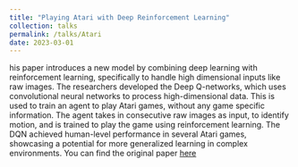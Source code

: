 ```yaml
---
title: "Playing Atari with Deep Reinforcement Learning"
collection: talks
permalink: /talks/Atari
date: 2023-03-01
---
```


his paper introduces a new model by combining deep learning with reinforcement learning, specifically to handle high dimensional inputs like raw images. The researchers developed the Deep Q-networks, which uses convolutional neural networks to process high-dimensional data. This is used to train an agent to play Atari games, without any game specific information. The agent takes in consecutive raw images as input, to identify motion, and is trained to play the game using reinforcement learning. The DQN achieved human-level performance in several Atari games, showcasing a potential for more generalized learning in complex environments. You can find the original paper [here](https://arxiv.org/abs/1312.5602)

